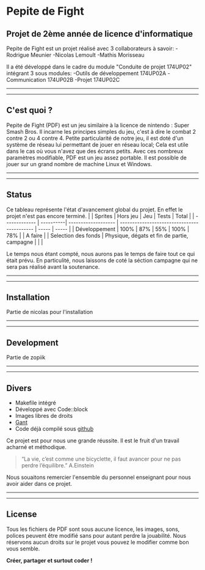 # Pepite de Fight
## Projet de 2ème année de licence d'informatique

Pepite de Fight est un projet réalisé avec 3 collaborateurs à savoir:
    -Rodrigue Meunier
    -Nicolas Lemoult
    -Mathis Morisseau

Il a été développé dans le cadre du module "Conduite de projet 174UP02" intégrant 3 sous modules:
    -Outils de développement 174UP02A
    -Communication 174UP02B
    -Projet 174UP02C
*********************
*********************
## C'est quoi ? 
    
Pepite de Fight (PDF) est un jeu similaire à la licence de nintendo : Super Smash Bros.
Il incarne les principes simples du jeu, c'est à dire le combat 2 contre 2 ou 4 contre 4.
Petite particularité de notre jeu, il est doté d'un système de réseau lui permettant de jouer en réseau local; Cela est utile dans le cas où vous n'avez que des écrans petits. 
Avec ces nombreux paramètres modifiable, PDF est un jeu assez portable. Il est possible de jouer sur un grand nombre de machine Linux et Windows. 

*********************
*********************
## Status 
Ce tableau représente l'état d'avancement global du projet. En effet le projet n'est pas encore terminé.
|               | Sprites   | Hors jeu            | Jeu                                         | Tests | Total |
| ------------- | ----------| ------------------- | ------------------------------------------- | ----- | ----- |
| Développement | 100%      | 87%                 | 55%                                         | 100%  | 78%   |
| A faire       |           | Selection des fonds | Physique, dégats et fin de partie, campagne |       |       |

Le temps nous étant compté, nous aurons pas le temps de faire tout ce qui était prévu.
En particulité, nous laissons de coté la séction campagne qui ne sera pas réalisé avant la soutenance.
*********************
*********************
## Installation

Partie de nicolas pour l'installation
*********************
*********************
## Development
Partie de zopiik
*********************
*********************
## Divers

- Makefile intégré
- Développé avec Code::block
- Images libres de droits
- [Gant](https://docs.google.com/spreadsheets/d/1ipVHrZPP3kiP_FIxAHCDkyyDFsxZtWTpcSuICjUDaMI/edit#gid=0) 
- Code déjà compilé sous [github](https://github.com/PepiteDeFight/L2-Projet)


Ce projet est pour nous une grande réussite. Il est le fruit d'un travail acharné et méthodique.
> “La vie, c’est comme une bicyclette,
> il faut avancer pour ne pas perdre l’équilibre.”
> A.Einstein

Nous souaitons remercier l'ensemble du personnel enseignant pour nous 
avoir aider dans ce projet.
*********************
*********************
## License

Tous les fichiers de PDF sont sous aucune licence, les images, sons, polices peuvent être modifié sans pour autant perdre la jouabilité.
Nous réservons aucun droits sur le projet vous pouvez le modifier comme bon vous semble.

**Créer, partager et surtout coder !**
